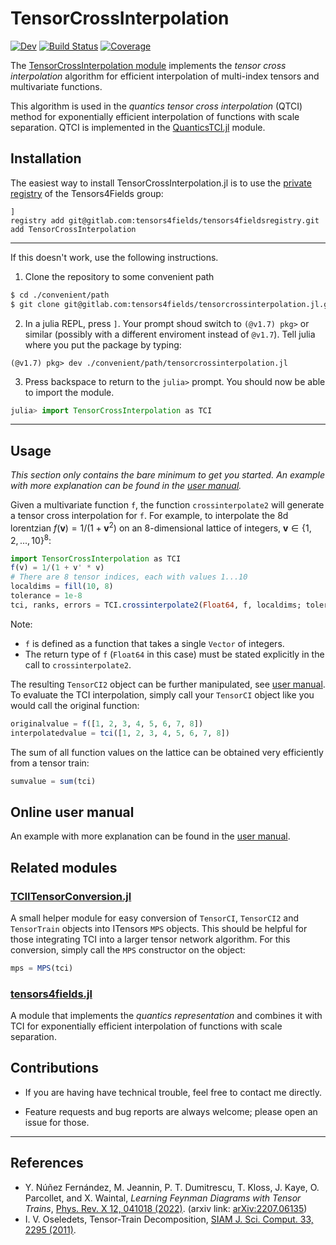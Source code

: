 # TensorCrossInterpolation

[![Dev](https://img.shields.io/badge/docs-dev-blue.svg)](https://tensors4fields.gitlab.io/tensorcrossinterpolation.jl/dev/index.html)
[![Build Status](https://gitlab.com/tensors4fields/tensorcrossinterpolation.jl/badges/main/pipeline.svg)](https://gitlab.com/tensors4fields/tensorcrossinterpolation.jl/-/pipelines)
[![Coverage](https://gitlab.com/tensors4fields/tensorcrossinterpolation.jl/badges/main/coverage.svg)](https://gitlab.com/tensors4fields/tensorcrossinterpolation.jl/-/commits/main)

The [TensorCrossInterpolation module](https://gitlab.com/tensors4fields/tensorcrossinterpolation.jl) implements the *tensor cross interpolation* algorithm for efficient interpolation of multi-index tensors and multivariate functions.

This algorithm is used in the *quantics tensor cross interpolation* (QTCI) method for exponentially efficient interpolation of functions with scale separation. QTCI is implemented in the [QuanticsTCI.jl](https://gitlab.com/tensors4fields/quanticstci.jl) module.

## Installation

The easiest way to install TensorCrossInterpolation.jl is to use the [private registry](https://gitlab.com/tensors4fields/tensors4fieldsregistry) of the Tensors4Fields group:
```
]
registry add git@gitlab.com:tensors4fields/tensors4fieldsregistry.git
add TensorCrossInterpolation
```

---

If this doesn't work, use the following instructions.

1. Clone the repository to some convenient path
```sh
$ cd ./convenient/path
$ git clone git@gitlab.com:tensors4fields/tensorcrossinterpolation.jl.git
```
2. In a julia REPL, press `]`. Your prompt shoud switch to `(@v1.7) pkg>` or similar (possibly with a different enviroment instead of `@v1.7`). Tell julia where you put the package by typing:
```
(@v1.7) pkg> dev ./convenient/path/tensorcrossinterpolation.jl
```
3. Press backspace to return to the `julia>` prompt. You should now be able to import the module.
```julia
julia> import TensorCrossInterpolation as TCI
```
---

## Usage

*This section only contains the bare minimum to get you started. An example with more explanation can be found in the [user manual](https://tensors4fields.gitlab.io/tensorcrossinterpolation.jl/dev/index.html).*

Given a multivariate function `f`, the function `crossinterpolate2` will generate a tensor cross interpolation for `f`. For example, to interpolate the 8d lorentzian $f(\mathbf v) = 1/(1 + \mathbf v^2)$ on an 8-dimensional lattice of integers, $\mathbf{v} \in \{1, 2, ..., 10\}^8$:
```julia
import TensorCrossInterpolation as TCI
f(v) = 1/(1 + v' * v)
# There are 8 tensor indices, each with values 1...10
localdims = fill(10, 8)
tolerance = 1e-8
tci, ranks, errors = TCI.crossinterpolate2(Float64, f, localdims; tolerance=tolerance)
```
Note:
- `f` is defined as a function that takes a single `Vector` of integers.
- The return type of `f` (`Float64` in this case) must be stated explicitly in the call to `crossinterpolate2`.

The resulting `TensorCI2` object can be further manipulated, see [user manual](https://tensors4fields.gitlab.io/tensorcrossinterpolation.jl/dev/index.html).
To evaluate the TCI interpolation, simply call your `TensorCI` object like you would call the original function:
```julia
originalvalue = f([1, 2, 3, 4, 5, 6, 7, 8])
interpolatedvalue = tci([1, 2, 3, 4, 5, 6, 7, 8])
```
The sum of all function values on the lattice can be obtained very efficiently from a tensor train:
```julia
sumvalue = sum(tci)
```

## Online user manual
An example with more explanation can be found in the [user manual](https://tensors4fields.gitlab.io/tensorcrossinterpolation.jl/dev/index.html).

## Related modules

### [TCIITensorConversion.jl](https://gitlab.com/tensors4fields/tciitensorconversion.jl)
A small helper module for easy conversion of `TensorCI`, `TensorCI2` and `TensorTrain` objects into ITensors `MPS` objects. This should be helpful for those integrating TCI into a larger tensor network algorithm.
For this conversion, simply call the `MPS` constructor on the object:
```julia
mps = MPS(tci)
```

### [tensors4fields.jl](https://gitlab.com/tensors4fields/tensors4fields.jl)
A module that implements the *quantics representation* and combines it with TCI for exponentially efficient interpolation of functions with scale separation.

## Contributions

- If you are having have technical trouble, feel free to contact me directly.

- Feature requests and bug reports are always welcome; please open an issue for those.

---

## References

- Y. Núñez Fernández, M. Jeannin, P. T. Dumitrescu, T. Kloss, J. Kaye, O. Parcollet, and X. Waintal, *Learning Feynman Diagrams with Tensor Trains*, [Phys. Rev. X 12, 041018 (2022)](https://link.aps.org/doi/10.1103/PhysRevX.12.041018).
(arxiv link: [arXiv:2207.06135](http://arxiv.org/abs/2207.06135))
- I. V. Oseledets, Tensor-Train Decomposition, [SIAM J. Sci. Comput. 33, 2295 (2011)](https://epubs.siam.org/doi/10.1137/090752286).

